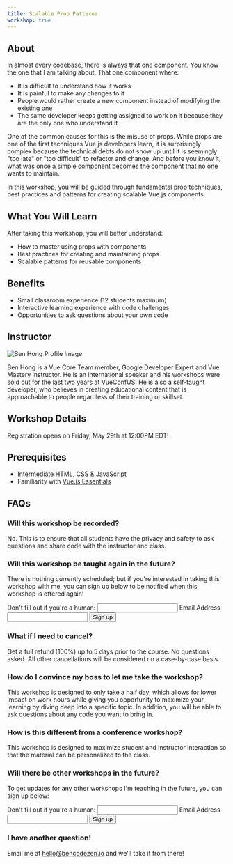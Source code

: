 ```yaml
---
title: Scalable Prop Patterns
workshop: true
---
```


## About

In almost every codebase, there is always that one component. You know the one that I am talking about. That one component where:

- It is difficult to understand how it works
- It is painful to make any changes to it
- People would rather create a new component instead of modifying the existing one
- The same developer keeps getting assigned to work on it because they are the only one who understand it

One of the common causes for this is the misuse of props. While props are one of the first techniques Vue.js developers learn, it is surprisingly complex because the technical debts do not show up until it is seemingly "too late" or "too difficult" to refactor and change. And before you know it, what was once a simple component becomes the component that no one wants to maintain.

In this workshop, you will be guided through fundamental prop techniques, best practices and patterns for creating scalable Vue.js components.

<h2 class="section-title">What You Will Learn</h2>

After taking this workshop, you will better understand:

- How to master using props with components
- Best practices for creating and maintaining props
- Scalable patterns for reusable components

## Benefits

- Small classroom experience (12 students maximum)
- Interactive learning experience with code challenges
- Opportunities to ask questions about your own code

## Instructor

<div class="instructor-wrapper">
  <img src="/images/ben-profile-circle.jpg"
    alt="Ben Hong Profile Image"
    class="profile-image"
  />

Ben Hong is a Vue Core Team member, Google Developer Expert and Vue Mastery instructor. He is an international speaker and his workshops were sold out for the last two years at VueConfUS. He is also a self-taught developer, who believes in creating educational content that is approachable to people regardless of their training or skillset.

</div>

## Workshop Details

<workshop-details option="1" date="Wednesday, June 10th" time="1:30PM - 4:30PM EDT" datetime="2020-06-10T13:30-5:00" class="mb-5"></workshop-details>

<workshop-details option="2" date="Saturday, June 13th" time="1:30PM - 4:30PM EDT" datetime="2020-06-13T13:30-5:00" class="mb-5"></workshop-details>

<p class="highlight">Registration opens on Friday, May 29th at 12:00PM EDT!</p>

## Prerequisites

- Intermediate HTML, CSS & JavaScript
- Familiarity with [Vue.js Essentials](https://vuejs.org/v2/guide/)

## FAQs

### Will this workshop be recorded?

No. This is to ensure that all students have the privacy and safety to ask questions and share code with the instructor and class.

### Will this workshop be taught again in the future?

There is nothing currently scheduled; but if you're interested in taking this workshop with me, you can sign up below to be notified when this workshop is offered again!

<form netlify-honeypot="seek-field" name="spp-interest" method="POST" data-netlify="true">
  <label class="hidden">Don't fill out if you're a human: <input name="seek-field" type="text" /></label>
  <label class="form-label" for="spp-interest-email">
    Email Address
    <input class="form-input" type="email" id="spp-interest-email" name="spp-interest-email" />
  </label>
  <button class="form-submit" type="submit">Sign up</button> 
</form>

### What if I need to cancel?

Get a full refund (100%) up to 5 days prior to the course. No questions asked. All other cancellations will be considered on a case-by-case basis.

### How do I convince my boss to let me take the workshop?

This workshop is designed to only take a half day, which allows for lower impact on work hours while giving you opportunity to maximize your learning by diving deep into a specific topic. In addition, you will be able to ask questions about any code you want to bring in.

### How is this different from a conference workshop?

This workshop is designed to maximize student and instructor interaction so that the material can be personalized to the class.

### Will there be other workshops in the future?

To get updates for any other workshops I'm teaching in the future, you can sign up below:

<form netlify-honeypot="seek-field-2" name="workshop-interest" method="POST" data-netlify="true">
  <label class="hidden">Don't fill out if you're a human: <input name="seek-field-2" type="text" /></label>
  <label class="form-label" for="workshop-interest-email">
    Email Address
    <input class="form-input" type="email" id="workshop-interest-email" name="workshop-interest-email" />
  </label>
  <button class="form-submit" type="submit">Sign up</button> 
</form>

### I have another question!

Email me at [hello@bencodezen.io](mailto:hello@bencodezen.io) and we'll take it from there!
